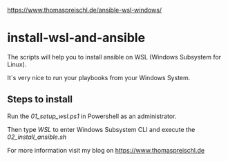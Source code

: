 https://www.thomaspreischl.de/ansible-wsl-windows/

# install-wsl-and-ansible
The scripts will help you to install ansible on WSL (Windows Subsystem for Linux).

It´s very nice to run your playbooks from your Windows System.

## Steps to install

Run the *01_setup_wsl.ps1* in Powershell as an administrator.

Then type *WSL* to enter Windows Subsystem CLI and execute the *02_install_ansible.sh*

For more information visit my blog on https://www.thomaspreischl.de
